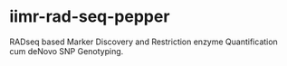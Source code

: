 # iimr-rad-seq-pepper
RADseq based Marker Discovery and Restriction enzyme Quantification cum deNovo SNP Genotyping.
